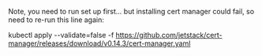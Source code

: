 Note, you need to run set up first... but installing cert manager could fail, so need to re-run this line again:

kubectl apply --validate=false -f https://github.com/jetstack/cert-manager/releases/download/v0.14.3/cert-manager.yaml